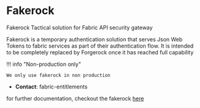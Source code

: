 # Fakerock

Fakerock Tactical solution for Fabric API security gateway

Fakerock is a temporary authentication solution that serves Json Web Tokens to fabric services as part of their
authentication flow. It is intended to be completely replaced by Forgerock once it has reached full capability

!!! info "Non-production only"

    We only use fakerock in non production

- **Contact**: fabric-entitlements

for further documentation, checkout the
fakerock [here](https://backstage.fabric.gcpnp.anz/docs/default/Component/fabric-fakerock)
